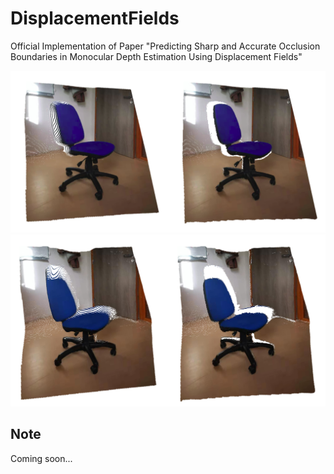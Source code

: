 # DisplacementFields
Official Implementation of Paper "Predicting Sharp and Accurate Occlusion Boundaries in Monocular Depth Estimation Using Displacement Fields"

![city](assets/chair1.png)
![city](assets/chair2.png)

## Note
Coming soon...
